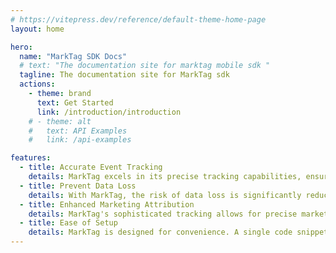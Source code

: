 ```yaml
---
# https://vitepress.dev/reference/default-theme-home-page
layout: home

hero:
  name: "MarkTag SDK Docs"
  # text: "The documentation site for marktag mobile sdk "
  tagline: The documentation site for MarkTag sdk
  actions:
    - theme: brand
      text: Get Started
      link: /introduction/introduction
    # - theme: alt
    #   text: API Examples
    #   link: /api-examples

features:
  - title: Accurate Event Tracking
    details: MarkTag excels in its precise tracking capabilities, ensuring that every action taken by users on your website is captured accurately. This precision allows for a more detailed understanding of customer interactions and behavior.
  - title: Prevent Data Loss
    details: With MarkTag, the risk of data loss is significantly reduced. It ensures that every interaction, conversion, or important metric is reliably recorded, offering you a complete dataset for analysis.
  - title: Enhanced Marketing Attribution
    details: MarkTag's sophisticated tracking allows for precise marketing attribution, giving you a clear picture of which campaigns are driving conversions and engagement. This information is crucial for determining the ROI of your marketing efforts and for refining your strategy.
  - title: Ease of Setup
    details: MarkTag is designed for convenience. A single code snippet is all it takes to integrate it, eliminating the complexity of adding multiple code snippets for various platforms.
---
```

